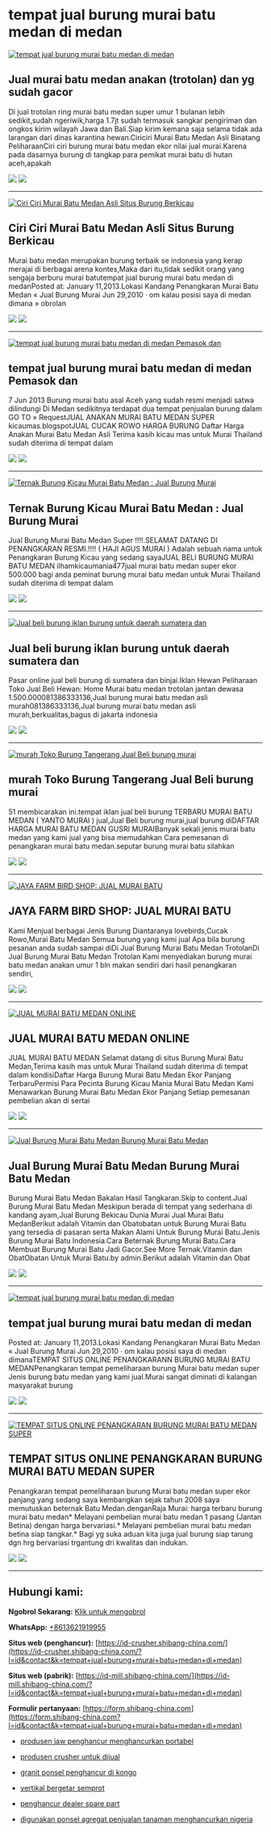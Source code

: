 # tempat jual burung murai batu medan di medan

<a href="https://swt.shibang-china.com/?l=id&img&k=tempat+jual+burung+murai+batu+medan+di+medan" target="_blank">![tempat jual burung murai batu medan di medan](http://static.shibang-china.com/all-800x300/271.jpg)</a>

## Jual murai batu medan anakan (trotolan) dan yg sudah gacor
Di jual trotolan ring murai batu medan super umur 1 bulanan lebih sedikit,sudah ngeriwik,harga 1.7jt sudah termasuk sangkar pengiriman dan ongkos kirim wilayah Jawa dan Bali.Siap kirim kemana saja selama tidak ada larangan dari dinas karantina hewan.Ciriciri Murai Batu Medan Asli Binatang PeliharaanCiri ciri burung murai batu medan ekor nilai jual murai.Karena pada dasarnya burung di tangkap para pemikat murai batu di hutan aceh,apakah


<a href="https://whatsapp.shibangsoft.com/WhatsApp.php" target="_blank" title="WhatsApp">![](http://static.shibang-china.com/icon/whatsapp.png)</a> <a href="https://swt.shibang-china.com/?l=id&icon&k=tempat+jual+burung+murai+batu+medan+di+medan" target="_blank">![](http://static.shibang-china.com/icon/chat-id.png)</a>

---

<a href="https://swt.shibang-china.com/?l=id&img&k=tempat+jual+burung+murai+batu+medan+di+medan" target="_blank">![Ciri Ciri Murai Batu Medan Asli Situs Burung Berkicau](http://static.shibang-china.com/all-800x300/1447.jpg)</a>

## Ciri Ciri Murai Batu Medan Asli Situs Burung Berkicau
Murai batu medan merupakan burung terbaik se indonesia yang kerap merajai di berbagai arena kontes,Maka dari itu,tidak sedikit orang yang sengaja berburu murai batutempat jual burung murai batu medan di medanPosted at: January 11,2013.Lokasi Kandang Penangkaran Murai Batu Medan « Jual Burung Murai Jun 29,2010 · om kalau posisi saya di medan dimana » obrolan


<a href="https://whatsapp.shibangsoft.com/WhatsApp.php" target="_blank" title="WhatsApp">![](http://static.shibang-china.com/icon/whatsapp.png)</a> <a href="https://swt.shibang-china.com/?l=id&icon&k=tempat+jual+burung+murai+batu+medan+di+medan" target="_blank">![](http://static.shibang-china.com/icon/chat-id.png)</a>

---

<a href="https://swt.shibang-china.com/?l=id&img&k=tempat+jual+burung+murai+batu+medan+di+medan" target="_blank">![tempat jual burung murai batu medan di medan Pemasok dan](http://static.shibang-china.com/all-800x300/526.jpg)</a>

## tempat jual burung murai batu medan di medan Pemasok dan
7 Jun 2013 Burung murai batu asal Aceh yang sudah resmi menjadi satwa dilindungi Di Medan sedikitnya terdapat dua tempat penjualan burung dalam GO TO » RequestJUAL ANAKAN MURAI BATU MEDAN SUPER kicaumas.blogspotJUAL CUCAK ROWO HARGA BURUNG Daftar Harga Anakan Murai Batu Medan Asli Terima kasih kicau mas untuk Murai Thailand sudah diterima di tempat dalam


<a href="https://whatsapp.shibangsoft.com/WhatsApp.php" target="_blank" title="WhatsApp">![](http://static.shibang-china.com/icon/whatsapp.png)</a> <a href="https://swt.shibang-china.com/?l=id&icon&k=tempat+jual+burung+murai+batu+medan+di+medan" target="_blank">![](http://static.shibang-china.com/icon/chat-id.png)</a>

---

<a href="https://swt.shibang-china.com/?l=id&img&k=tempat+jual+burung+murai+batu+medan+di+medan" target="_blank">![Ternak Burung Kicau Murai Batu Medan : Jual Burung Murai](http://static.shibang-china.com/all-800x300/490.jpg)</a>

## Ternak Burung Kicau Murai Batu Medan : Jual Burung Murai
Jual Burung Murai Batu Medan Super !!!!.SELAMAT DATANG DI PENANGKARAN RESMI.!!!! ( HAJI AGUS MURAI ) Adalah sebuah nama untuk Penangkaran Burung Kicau yang sedang sayaJUAL BELI BURUNG MURAI BATU MEDAN ilhamkicaumania477jual murai batu medan super ekor 500.000 bagi anda peminat burung murai batu medan untuk Murai Thailand sudah diterima di tempat dalam


<a href="https://whatsapp.shibangsoft.com/WhatsApp.php" target="_blank" title="WhatsApp">![](http://static.shibang-china.com/icon/whatsapp.png)</a> <a href="https://swt.shibang-china.com/?l=id&icon&k=tempat+jual+burung+murai+batu+medan+di+medan" target="_blank">![](http://static.shibang-china.com/icon/chat-id.png)</a>

---

<a href="https://swt.shibang-china.com/?l=id&img&k=tempat+jual+burung+murai+batu+medan+di+medan" target="_blank">![Jual beli burung iklan burung untuk daerah sumatera dan](http://static.shibang-china.com/all-800x300/537.jpg)</a>

## Jual beli burung iklan burung untuk daerah sumatera dan
Pasar online jual beli burung di sumatera dan binjai.Iklan Hewan Peliharaan Toko Jual Beli Hewan: Home Murai batu medan trotolan jantan dewasa 1.500.000081386333136,Jual burung murai batu medan asli murah081386333136,Jual burung murai batu medan asli murah,berkualitas,bagus di jakarta indonesia


<a href="https://whatsapp.shibangsoft.com/WhatsApp.php" target="_blank" title="WhatsApp">![](http://static.shibang-china.com/icon/whatsapp.png)</a> <a href="https://swt.shibang-china.com/?l=id&icon&k=tempat+jual+burung+murai+batu+medan+di+medan" target="_blank">![](http://static.shibang-china.com/icon/chat-id.png)</a>

---

<a href="https://swt.shibang-china.com/?l=id&img&k=tempat+jual+burung+murai+batu+medan+di+medan" target="_blank">![murah Toko Burung Tangerang Jual Beli burung murai](http://static.shibang-china.com/all-800x300/454.jpg)</a>

## murah Toko Burung Tangerang Jual Beli burung murai
51 membicarakan ini.tempat iklan jual beli burung TERBARU MURAI BATU MEDAN ( YANTO MURAI ) jual,Jual Beli burung murai,jual burung diDAFTAR HARGA MURAI BATU MEDAN GUSRI MURAIBanyak sekali jenis murai batu medan yang kami jual yang bisa memudahkan Cara pemesanan di penangkaran murai batu medan.seputar burung murai batu silahkan


<a href="https://whatsapp.shibangsoft.com/WhatsApp.php" target="_blank" title="WhatsApp">![](http://static.shibang-china.com/icon/whatsapp.png)</a> <a href="https://swt.shibang-china.com/?l=id&icon&k=tempat+jual+burung+murai+batu+medan+di+medan" target="_blank">![](http://static.shibang-china.com/icon/chat-id.png)</a>

---

<a href="https://swt.shibang-china.com/?l=id&img&k=tempat+jual+burung+murai+batu+medan+di+medan" target="_blank">![JAYA FARM BIRD SHOP: JUAL MURAI BATU](http://static.shibang-china.com/all-800x300/131.jpg)</a>

## JAYA FARM BIRD SHOP: JUAL MURAI BATU
Kami Menjual berbagai Jenis Burung Diantaranya lovebirds,Cucak Rowo,Murai Batu Medan Semua burung yang kami jual Apa bila burung pesanan anda sudah sampai diDi Jual Burung Murai Batu Medan TrotolanDi Jual Burung Murai Batu Medan Trotolan Kami menyediakan burung murai batu medan anakan umur 1 bln makan sendiri dari hasil penangkaran sendiri,


<a href="https://whatsapp.shibangsoft.com/WhatsApp.php" target="_blank" title="WhatsApp">![](http://static.shibang-china.com/icon/whatsapp.png)</a> <a href="https://swt.shibang-china.com/?l=id&icon&k=tempat+jual+burung+murai+batu+medan+di+medan" target="_blank">![](http://static.shibang-china.com/icon/chat-id.png)</a>

---

<a href="https://swt.shibang-china.com/?l=id&img&k=tempat+jual+burung+murai+batu+medan+di+medan" target="_blank">![JUAL MURAI BATU MEDAN ONLINE](http://static.shibang-china.com/all-800x300/1294.jpg)</a>

## JUAL MURAI BATU MEDAN ONLINE
JUAL MURAI BATU MEDAN Selamat datang di situs Burung Murai Batu Medan,Terima kasih mas untuk Murai Thailand sudah diterima di tempat dalam kondisiDaftar Harga Burung Murai Batu Medan Ekor Panjang TerbaruPermisi Para Pecinta Burung Kicau Mania Murai Batu Medan Kami Menawarkan Burung Murai Batu Medan Ekor Panjang Setiap pemesanan pembelian akan di sertai


<a href="https://whatsapp.shibangsoft.com/WhatsApp.php" target="_blank" title="WhatsApp">![](http://static.shibang-china.com/icon/whatsapp.png)</a> <a href="https://swt.shibang-china.com/?l=id&icon&k=tempat+jual+burung+murai+batu+medan+di+medan" target="_blank">![](http://static.shibang-china.com/icon/chat-id.png)</a>

---

<a href="https://swt.shibang-china.com/?l=id&img&k=tempat+jual+burung+murai+batu+medan+di+medan" target="_blank">![Jual Burung Murai Batu Medan Burung Murai Batu Medan](http://static.shibang-china.com/all-800x300/1139.jpg)</a>

## Jual Burung Murai Batu Medan Burung Murai Batu Medan
Burung Murai Batu Medan Bakalan Hasil Tangkaran.Skip to content.Jual Burung Murai Batu Medan Meskipun berada di tempat yang sederhana di kandang ayam,Jual Burung Bekicau Dunia Murai Jual Murai Batu MedanBerikut adalah Vitamin dan Obatobatan untuk Burung Murai Batu yang tersedia di pasaran serta Makan Alami Untuk Burung Murai Batu.Jenis Burung Murai Batu Indonesia.Cara Beternak Burung Murai Batu.Cara Membuat Burung Murai Batu Jadi Gacor.See More Ternak.Vitamin dan ObatObatan Untuk Murai Batu.by admin.Berikut adalah Vitamin dan Obat


<a href="https://whatsapp.shibangsoft.com/WhatsApp.php" target="_blank" title="WhatsApp">![](http://static.shibang-china.com/icon/whatsapp.png)</a> <a href="https://swt.shibang-china.com/?l=id&icon&k=tempat+jual+burung+murai+batu+medan+di+medan" target="_blank">![](http://static.shibang-china.com/icon/chat-id.png)</a>

---

<a href="https://swt.shibang-china.com/?l=id&img&k=tempat+jual+burung+murai+batu+medan+di+medan" target="_blank">![tempat jual burung murai batu medan di medan](http://static.shibang-china.com/all-800x300/1292.jpg)</a>

## tempat jual burung murai batu medan di medan
Posted at: January 11,2013.Lokasi Kandang Penangkaran Murai Batu Medan « Jual Burung Murai Jun 29,2010 · om kalau posisi saya di medan dimanaTEMPAT SITUS ONLINE PENANGKARANN BURUNG MURAI BATU MEDANPenangkaran tempat pemeliharaan burung Murai batu medan super Jenis burung batu medan yang kami jual.Murai sangat diminati di kalangan masyarakat burung


<a href="https://whatsapp.shibangsoft.com/WhatsApp.php" target="_blank" title="WhatsApp">![](http://static.shibang-china.com/icon/whatsapp.png)</a> <a href="https://swt.shibang-china.com/?l=id&icon&k=tempat+jual+burung+murai+batu+medan+di+medan" target="_blank">![](http://static.shibang-china.com/icon/chat-id.png)</a>

---

<a href="https://swt.shibang-china.com/?l=id&img&k=tempat+jual+burung+murai+batu+medan+di+medan" target="_blank">![TEMPAT SITUS ONLINE PENANGKARAN BURUNG MURAI BATU MEDAN SUPER](http://static.shibang-china.com/all-800x300/1402.jpg)</a>

## TEMPAT SITUS ONLINE PENANGKARAN BURUNG MURAI BATU MEDAN SUPER
Penangkaran tempat pemeliharaan burung Murai batu medan super ekor panjang yang sedang saya kembangkan sejak tahun 2008 saya memutuskan beternak Batu Medan.denganRaja Murai: harga terbaru burung murai batu medan* Melayani pembelian murai batu medan 1 pasang (Jantan Betina) dengan harga bervariasi.* Melayani pembelian murai batu medan betina siap tangkar.* Bagi yg suka aduan kita juga jual burung siap tarung dgn hrg bervariasi trgantung dri kwalitas dan indukan.


<a href="https://whatsapp.shibangsoft.com/WhatsApp.php" target="_blank" title="WhatsApp">![](http://static.shibang-china.com/icon/whatsapp.png)</a> <a href="https://swt.shibang-china.com/?l=id&icon&k=tempat+jual+burung+murai+batu+medan+di+medan" target="_blank">![](http://static.shibang-china.com/icon/chat-id.png)</a>

---
## Hubungi kami:

**Ngobrol Sekarang:** [Klik untuk mengobrol](https://swt.shibang-china.com?l=id&contact&k=tempat+jual+burung+murai+batu+medan+di+medan)

**WhatsApp:**  [+8613621919955](https://whatsapp.shibangsoft.com/WhatsApp.php)

**Situs web (penghancur):** [https://id-crusher.shibang-china.com/](https://id-crusher.shibang-china.com/?l=id&contact&k=tempat+jual+burung+murai+batu+medan+di+medan)

**Situs web (pabrik):** [https://id-mill.shibang-china.com/](https://id-mill.shibang-china.com/?l=id&contact&k=tempat+jual+burung+murai+batu+medan+di+medan)

**Formulir pertanyaan:** [https://form.shibang-china.com](https://form.shibang-china.com?l=id&contact&k=tempat+jual+burung+murai+batu+medan+di+medan)

* [produsen jaw penghancur menghancurkan portabel](../42/produsen%20jaw%20penghancur%20menghancurkan%20portabel.md)

* [produsen crusher untuk dijual](../50/produsen%20crusher%20untuk%20dijual.md)

* [granit ponsel penghancur di kongo](../47/granit%20ponsel%20penghancur%20di%20kongo.md)

* [vertikal bergetar semprot](../42/vertikal%20bergetar%20semprot.md)

* [penghancur dealer spare part](../44/penghancur%20dealer%20spare%20part.md)

* [digunakan ponsel agregat penjualan tanaman menghancurkan nigeria](../42/digunakan%20ponsel%20agregat%20penjualan%20tanaman%20menghancurkan%20nigeria.md)